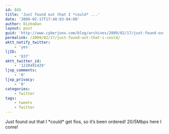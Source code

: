 ```yaml
---
id: 845
title: 'Just found out that I *could* ...'
date: '2009-02-17T17:48:03-04:00'
author: DizkoDan
layout: post
guid: 'http://www.cyberjunx.com/blog/archives/2009/02/17/just-found-out-that-i-could/'
permalink: /2009/02/17/just-found-out-that-i-could/
aktt_notify_twitter:
    - 'yes'
ljID:
    - '837'
aktt_twitter_id:
    - '1220491429'
ljxp_comments:
    - '0'
ljxp_privacy:
    - '0'
categories:
    - Twitter
tags:
    - tweets
    - Twitter
---
```


Just found out that I \*could\* get fios, so it’s been ordered! 20/5Mbps here I come!
